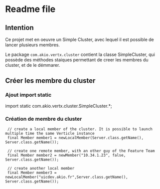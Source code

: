 # Readme file
## Intention
Ce projet met en oeuvre un Simple Cluster, avec lequel il est possible de lancer plusieurs membres.

Le package `com.akio.vertx.cluster` 
 contient la classe SimpleCluster, qui possède des méthodes staiques permettant de creer les membres du cluster,
 et de le démmarer.
 
 ## Créer les membre du cluster
 ### Ajout import static
 import static com.akio.vertx.cluster.SimpleCluster.*;
 
 ### Création de membre du cluster
```
 // create a local member of the cluster. It is possible to launch multiple time the same Verticle instance
 final Member member1 = newLocalMember(Server.class.getName(), Server.class.getName());

 // create one remote member, with an other guy of the Feature Team
 final Member member2 = newMember("10.34.1.23", false, Server.class.getName());
 
 // create another local member
 final Member member3 = newLocalMember("uicdev.akio.fr",Server.class.getName(), Server.class.getName());
 ``` 
 
